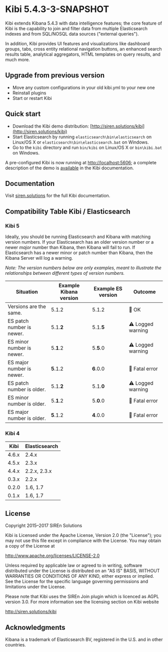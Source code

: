 # Kibi 5.4.3-3-SNAPSHOT

Kibi extends Kibana 5.4.3 with data intelligence features; the core feature of
Kibi is the capability to join and filter data from multiple Elasticsearch
indexes and from SQL/NOSQL data sources ("external queries").

In addition, Kibi provides UI features and visualizations like dashboard
groups, tabs, cross entity relational navigation buttons, an enhanced search
results table, analytical aggregators, HTML templates on query results, and
much more.

## Upgrade from previous version

* Move any custom configurations in your old kibi.yml to your new one
* Reinstall plugins
* Start or restart Kibi

## Quick start

* Download the Kibi demo distribution: [http://siren.solutions/kibi](http://siren.solutions/kibi)
* Start Elasticsearch by running `elasticsearch\bin\elasticsearch` on Linux/OS X or `elasticsearch\bin\elasticsearch.bat` on Windows.
* Go to the `kibi` directory and run `bin/kibi` on Linux/OS X or `bin\kibi.bat` on Windows.

A pre-configured Kibi is now running at [http://localhost:5606](http://localhost:5606);
a complete description of the demo is [available](https://docs.siren.solutions/#getting_started) in the Kibi documentation.

## Documentation

Visit [siren.solutions](http://siren.solutions/kibi/docs) for the full Kibi
documentation.

## Compatibility Table Kibi / Elasticsearch

### Kibi 5

Ideally, you should be running Elasticsearch and Kibana with matching version numbers. If your Elasticsearch has an older version number or a newer _major_ number than Kibana, then Kibana will fail to run. If Elasticsearch has a newer minor or patch number than Kibana, then the Kibana Server will log a warning.

_Note: The version numbers below are only examples, meant to illustrate the relationships between different types of version numbers._

| Situation                 | Example Kibana version     | Example ES version | Outcome |
| ------------------------- | -------------------------- |------------------- | ------- |
| Versions are the same.    | 5.1.2                      | 5.1.2              | 💚 OK      |
| ES patch number is newer. | 5.1.__2__                  | 5.1.__5__          | ⚠️ Logged warning      |
| ES minor number is newer. | 5.__1__.2                  | 5.__5__.0          | ⚠️ Logged warning      |
| ES major number is newer. | __5__.1.2                  | __6__.0.0          | 🚫 Fatal error      |
| ES patch number is older. | 5.1.__2__                  | 5.1.__0__          | ⚠️ Logged warning      |
| ES minor number is older. | 5.__1__.2                  | 5.__0__.0          | 🚫 Fatal error      |
| ES major number is older. | __5__.1.2                  | __4__.0.0          | 🚫 Fatal error      |

### Kibi 4

Kibi  | Elasticsearch
----- | -------------
4.6.x | 2.4.x
4.5.x | 2.3.x
4.4.x | 2.2.x, 2.3.x
0.3.x | 2.2.x
0.2.0 | 1.6, 1.7
0.1.x | 1.6, 1.7

## License

Copyright 2015–2017 SIREn Solutions

Kibi is Licensed under the Apache License, Version 2.0 (the "License"); you may not use this file except in compliance with the License. You may obtain a copy of the License at

  http://www.apache.org/licenses/LICENSE-2.0

Unless required by applicable law or agreed to in writing, software distributed under the License is distributed on an "AS IS" BASIS, WITHOUT WARRANTIES OR CONDITIONS OF ANY KIND, either express or implied. See the License for the specific language governing permissions and limitations under the License.

Please note that Kibi uses the SIREn Join plugin which is licenced as AGPL version 3.0.
For more information see the licensing section on Kibi website

  http://siren.solutions/kibi

## Acknowledgments

Kibana is a trademark of Elasticsearch BV, registered in the U.S. and in other
countries.
